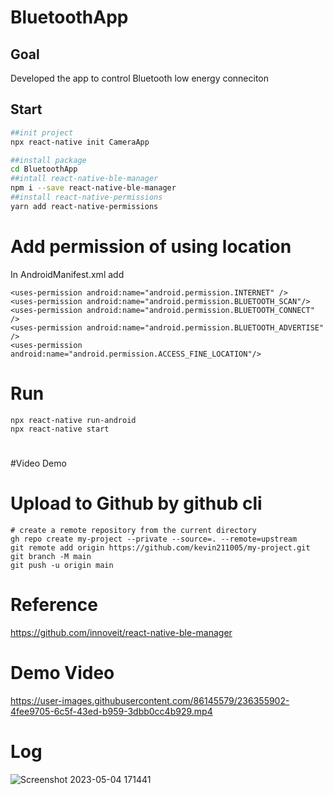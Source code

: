 # BluetoothApp  

## Goal
Developed the app to control Bluetooth low energy conneciton 
## Start

```bash 
##init project 
npx react-native init CameraApp  

##install package 
cd BluetoothApp  
##intall react-native-ble-manager
npm i --save react-native-ble-manager
##install react-native-permissions  
yarn add react-native-permissions
```

# Add permission of using location 
In AndroidManifest.xml add 
```
<uses-permission android:name="android.permission.INTERNET" />
<uses-permission android:name="android.permission.BLUETOOTH_SCAN"/> 
<uses-permission android:name="android.permission.BLUETOOTH_CONNECT" />
<uses-permission android:name="android.permission.BLUETOOTH_ADVERTISE" />
<uses-permission android:name="android.permission.ACCESS_FINE_LOCATION"/>
```
# Run

```
npx react-native run-android 
npx react-native start
```
# 


#Video Demo


# Upload to Github by github cli 

```
# create a remote repository from the current directory
gh repo create my-project --private --source=. --remote=upstream
git remote add origin https://github.com/kevin211005/my-project.git
git branch -M main
git push -u origin main
```

# Reference 
https://github.com/innoveit/react-native-ble-manager
# Demo Video 


https://user-images.githubusercontent.com/86145579/236355902-4fee9705-6c5f-43ed-b959-3dbb0cc4b929.mp4


# Log 
![Screenshot 2023-05-04 171441](https://user-images.githubusercontent.com/86145579/236355880-a501dc88-43e4-4603-a60b-7a39a948e455.png)
